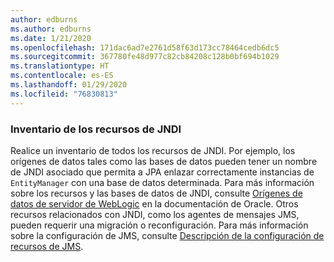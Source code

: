 ```yaml
---
author: edburns
ms.author: edburns
ms.date: 1/21/2020
ms.openlocfilehash: 171dac6ad7e2761d58f63d173cc78464cedb6dc5
ms.sourcegitcommit: 367780fe48d977c82cb84208c128b0bf694b1029
ms.translationtype: HT
ms.contentlocale: es-ES
ms.lasthandoff: 01/29/2020
ms.locfileid: "76830813"
---
```

### <a name="inventory-jndi-resources"></a>Inventario de los recursos de JNDI

Realice un inventario de todos los recursos de JNDI. Por ejemplo, los orígenes de datos tales como las bases de datos pueden tener un nombre de JNDI asociado que permita a JPA enlazar correctamente instancias de `EntityManager` con una base de datos determinada. Para más información sobre los recursos y las bases de datos de JNDI, consulte [Orígenes de datos de servidor de WebLogic](https://docs.oracle.com/en/middleware/fusion-middleware/weblogic-server/12.2.1.4/intro/jdbc.html) en la documentación de Oracle. Otros recursos relacionados con JNDI, como los agentes de mensajes JMS, pueden requerir una migración o reconfiguración. Para más información sobre la configuración de JMS, consulte [Descripción de la configuración de recursos de JMS](https://docs.oracle.com/en/middleware/fusion-middleware/weblogic-server/12.2.1.4/jmsad/overview.html).
